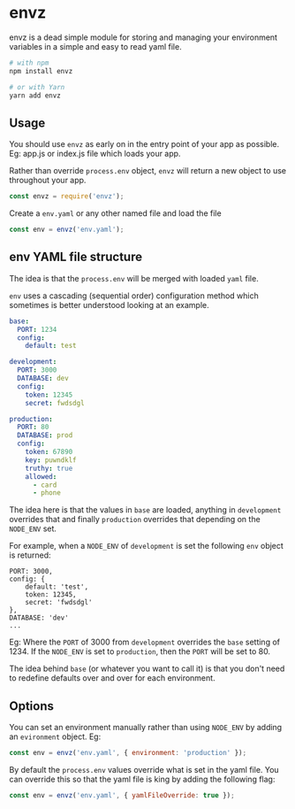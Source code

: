 # envz

envz is a dead simple module for storing and managing your environment variables in a simple and easy to read yaml file.

```bash
# with npm
npm install envz

# or with Yarn
yarn add envz
```

## Usage

You should use `envz` as early on in the entry point of your app as possible. Eg: app.js or index.js file which loads your app. 

Rather than override `process.env` object, `envz` will return a new object to use throughout your app. 

```javascript
const envz = require('envz');
```

Create a `env.yaml` or any other named file and load the file

```javascript
const env = envz('env.yaml');
```

## env YAML file structure

The idea is that the `process.env` will be merged with loaded `yaml` file. 

`env` uses a cascading (sequential order) configuration method which sometimes is better understood looking at an example.

``` yaml
base:
  PORT: 1234
  config:
    default: test

development:
  PORT: 3000
  DATABASE: dev
  config:
    token: 12345
    secret: fwdsdgl

production:
  PORT: 80
  DATABASE: prod
  config:
    token: 67890
    key: puwndklf
    truthy: true
    allowed:
      - card
      - phone
```

The idea here is that the values in `base` are loaded, anything in `development` overrides that and finally `production` overrides that depending on the `NODE_ENV` set.

For example, when a `NODE_ENV` of `development` is set the following `env` object is returned:

```
PORT: 3000,
config: { 
    default: 'test', 
    token: 12345, 
    secret: 'fwdsdgl' 
},
DATABASE: 'dev'
...
```

Eg: Where the `PORT` of 3000 from `development` overrides the `base` setting of 1234. If the `NODE_ENV` is set to `production`, then the `PORT` will be set to 80.

The idea behind `base` (or whatever you want to call it) is that you don't need to redefine defaults over and over for each environment.

## Options

You can set an environment manually rather than using `NODE_ENV` by adding an `evironment` object. Eg:

``` javascript
const env = envz('env.yaml', { environment: 'production' });
```

By default the `process.env` values override what is set in the yaml file. You can override this so that the yaml file is king by adding the following flag:

``` javascript
const env = envz('env.yaml', { yamlFileOverride: true });
```